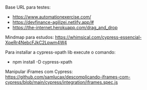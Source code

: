 Base URL para testes: 
* https://www.automationexercise.com/
* https://devfinance-agilizei.netlify.app/#
* https://the-internet.herokuapp.com/drag_and_drop

Mindmap para estudos: https://whimsical.com/cypress-essencial-XpeRr4NebcFJkC2Lpwm4W4

Para installar a cypress-xpath lib execute o comando: 
* npm install -D cypress-xpath

Manipular iFrames com Cypress: https://github.com/samlucax/descomplicando-iframes-com-cypress/blob/main/cypress/integration/iframes.spec.js
